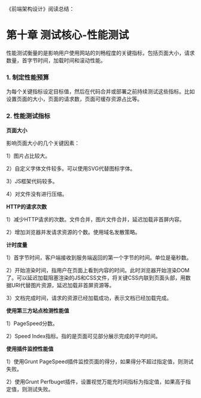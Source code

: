 《前端架构设计》阅读总结：

# 第十章 测试核心-性能测试

性能测试衡量的是影响用户使用网站的刘畅程度的关键指标，包括页面大小，请求数量，首字节时间，加载时间和滚动性能。

### 1. 制定性能预算

为每个关键指标设定目标值，然后在代码合并或部署之前持续测试这些指标。比如设置页面的大小，页面的请求数，页面可缓存资源占比等。

### 2. 性能测试指标

**页面大小**

影响页面大小的几个关键因素：

1）图片占比较大。

2）自定义字体文件较多。可以使用SVG代替图标字体。

3）JS框架代码较多。

4）对文件没有进行压缩。

**HTTP的请求次数**

1）减少HTTP请求的次数。文件合并，图片文件合并，延迟加载非首屏内容。

2）增加浏览器并发请求资源的个数。使用域名发散策略。

**计时度量**

1）首字节时间，客户端接收到服务端返回的第一个字节的时间。单位是毫秒数。

2）开始渲染时间，指用户在页面上看到内容的时间。此时浏览器开始渲染DOM了。可以延迟加载阻塞渲染的JS和CSS文件，将关键CSS内联到页面头部，用数据URI代替图片资源，延迟加载非首屏资源等。

3）文档完成时间，请求的资源已经加载成功，表示文档已经加载完成。


**使用第三方站点检测性能值**

1）PageSpeed分数。

2）Speed Index指标。指的是页面可见部分展示完成的平均时间。

**使用插件监控性能值**

1）使用Grunt PageSpeed插件监控页面的得分，如果得分不超过指定值，则测试失败。

2）使用Grunt Perfbuget插件，设置视觉万能充时间指标为指定值，如果高于指定值，则测试失败。

